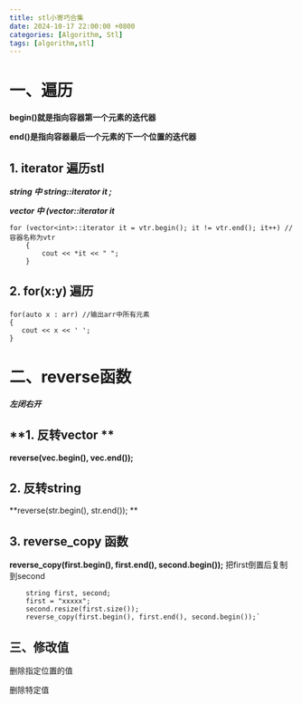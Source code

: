 ```yaml
---
title: stl小寄巧合集
date: 2024-10-17 22:00:00 +0800
categories: [Algorithm, Stl]
tags: [algorithm,stl]
---
```


# 一、遍历 

**begin()就是指向容器第一个元素的迭代器**

**end()是指向容器最后一个元素的下一个位置的迭代器**

## 1. iterator 遍历stl

***string 中 string::iterator it ;***

***vector 中 (vector<int>::iterator it***

```
for (vector<int>::iterator it = vtr.begin(); it != vtr.end(); it++) // 容器名称为vtr
	{
		cout << *it << " ";
	}
```

## 2. for(x:y) 遍历

```
for(auto x : arr) //输出arr中所有元素
{
   cout << x << ' ';
}
```



# 二、reverse函数

***左闭右开***

## **1. 反转vector **

**reverse(vec.begin(), vec.end());**

## **2. 反转string**

**reverse(str.begin(), str.end()); **

## 3. reverse_copy 函数

 **reverse_copy(first.begin(), first.end(), second.begin());** 把first倒置后复制到second

```
    string first, second;
    first = "xxxxx";
    second.resize(first.size());
    reverse_copy(first.begin(), first.end(), second.begin());`
```

## 三、修改值

删除指定位置的值

删除特定值
